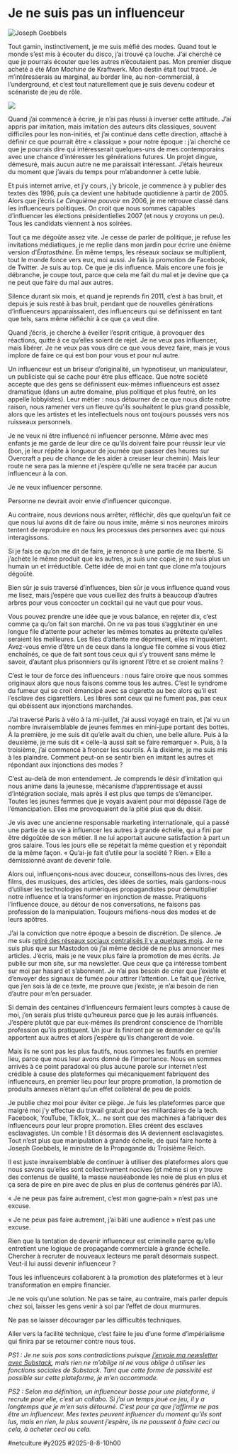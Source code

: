 # Je ne suis pas un influenceur

![Joseph Goebbels](_i/Goebbels.jpg)

Tout gamin, instinctivement, je me suis méfié des modes. Quand tout le monde s’est mis à écouter du disco, j’ai trouvé ça louche. J’ai cherché ce que je pourrais écouter que les autres n’écoutaient pas. Mon premier disque acheté a été *Man Machine* de Kraftwerk. Mon destin était tout tracé. Je m’intéresserais au marginal, au border line, au non-commercial, à l’underground, et c’est tout naturellement que je suis devenu codeur et scénariste de jeu de rôle.

![](_i/man-machine.webp)

Quand j’ai commencé à écrire, je n’ai pas réussi à inverser cette attitude. J’ai appris par imitation, mais imitation des auteurs dits classiques, souvent difficiles pour les non-initiés, et j’ai continué dans cette direction, attaché à définir ce que pourrait être « classique » pour notre époque : j’ai cherché ce que je pourrais dire qui intéresserait quelques-uns de mes contemporains avec une chance d’intéresser les générations futures. Un projet dingue, démesuré, mais aucun autre ne me paraissait intéressant. J’étais heureux du moment que j’avais du temps pour m’abandonner à cette lubie.

Et puis internet arrive, et j’y cours, j’y bricole, je commence à y publier des textes dès 1996, puis ça devient une habitude quotidienne à partir de 2005. Alors que j’écris *Le Cinquième pouvoir* en 2006, je me retrouve classé dans les influenceurs politiques. On croit que nous sommes capables d’influencer les élections présidentielles 2007 (et nous y croyons un peu). Tous les candidats viennent à nos soirées.

Tout ça me dégoûte assez vite. Je cesse de parler de politique, je refuse les invitations médiatiques, je me replie dans mon jardin pour écrire une énième version d’*Ératosthène*. En même temps, les réseaux sociaux se multiplient, tout le monde fonce vers eux, moi aussi. Je fais la promotion de Facebook, de Twitter. Je suis au top. Ce que je dis influence. Mais encore une fois je débranche, je coupe tout, parce que cela me fait du mal et je devine que ça ne peut que faire du mal aux autres.

Silence durant six mois, et quand je reprends fin 2011, c’est à bas bruit, et depuis je suis resté à bas bruit, pendant que de nouvelles générations d’influenceurs apparaissaient, des influenceurs qui se définissent en tant que tels, sans même réfléchir à ce que ça veut dire.

Quand j’écris, je cherche à éveiller l’esprit critique, à provoquer des réactions, quitte à ce qu’elles soient de rejet. Je ne veux pas influencer, mais libérer. Je ne veux pas vous dire ce que vous devez faire, mais je vous implore de faire ce qui est bon pour vous et pour nul autre.

Un influenceur est un briseur d’originalité, un hypnotiseur, un manipulateur, un publiciste qui se cache pour être plus efficace. Que notre société accepte que des gens se définissent eux-mêmes influenceurs est assez dramatique (dans un autre domaine, plus politique et plus feutré, on les appelle lobbyistes). Leur métier : nous détourner de ce que nous dicte notre raison, nous ramener vers un fleuve qu’ils souhaitent le plus grand possible, alors que les artistes et les intellectuels nous ont toujours poussés vers nos ruisseaux personnels.

Je ne veux ni être influencé ni influencer personne. Même avec mes enfants je me garde de leur dire ce qu’ils doivent faire pour réussir leur vie (bon, je leur répète à longueur de journée que passer des heures sur Overcraft a peu de chance de les aider à creuser leur chemin). Mais leur route ne sera pas la mienne et j’espère qu’elle ne sera tracée par aucun influenceur à la con.

Je ne veux influencer personne.

Personne ne devrait avoir envie d’influencer quiconque.

Au contraire, nous devrions nous arrêter, réfléchir, dès que quelqu’un fait ce que nous lui avons dit de faire ou nous imite, même si nos neurones miroirs tentent de reproduire en nous les processus des personnes avec qui nous interagissons.

Si je fais ce qu’on me dit de faire, je renonce à une partie de ma liberté. Si j’achète le même produit que les autres, je suis une copie, je ne suis plus un humain un et irréductible. Cette idée de moi en tant que clone m’a toujours dégoûté.

Bien sûr je suis traversé d’influences, bien sûr je vous influence quand vous me lisez, mais j’espère que vous cueillez des fruits à beaucoup d’autres arbres pour vous concocter un cocktail qui ne vaut que pour vous.

Vous pouvez prendre une idée que je vous balance, en rejeter dix, c’est comme ça qu’on fait son marché. On ne va pas tous s’agglutiner en une longue file d’attente pour acheter les mêmes tomates au prétexte qu’elles seraient les meilleures. Les files d’attente me dépriment, elles m’inquiètent. Avez-vous envie d’être un de ceux dans la longue file comme si vous étiez enchaînés, ce que de fait sont tous ceux qui s’y trouvent sans même le savoir, d’autant plus prisonniers qu’ils ignorent l’être et se croient malins ?

C’est le tour de force des influenceurs : nous faire croire que nous sommes originaux alors que nous faisons comme tous les autres. C’est le syndrome du fumeur qui se croit émancipé avec sa cigarette au bec alors qu’il est l’esclave des cigarettiers. Les libres sont ceux qui ne fument pas, pas ceux qui obéissent aux injonctions marchandes.

J’ai traversé Paris à vélo à la mi-juillet, j’ai aussi voyagé en train, et j’ai vu un nombre invraisemblable de jeunes femmes en mini-jupe portant des bottes. À la première, je me suis dit qu’elle avait du chien, une belle allure. Puis à la deuxième, je me suis dit « celle-là aussi sait se faire remarquer ». Puis, à la troisième, j’ai commencé à froncer les sourcils. À la dixième, je me suis mis à les plaindre. Comment peut-on se sentir bien en imitant les autres et répondant aux injonctions des modes ?

C’est au-delà de mon entendement. Je comprends le désir d’imitation qui nous anime dans la jeunesse, mécanisme d’apprentissage et aussi d’intégration sociale, mais après il est plus que temps de s’émanciper. Toutes les jeunes femmes que je voyais avaient pour moi dépassé l’âge de l’émancipation. Elles me provoquaient de la pitié plus que du désir. 

Je vis avec une ancienne responsable marketing internationale, qui a passé une partie de sa vie à influencer les autres à grande échelle, qui a fini par être dégoûtée de son métier. Il ne lui apportait aucune satisfaction à part un gros salaire. Tous les jours elle se répétait la même question et y répondait de la même façon. « Qu’ai-je fait d’utile pour la société ? Rien. » Elle a démissionné avant de devenir folle.

Alors oui, influençons-nous avec douceur, conseillons-nous des livres, des films, des musiques, des articles, des idées de sorties, mais gardons-nous d’utiliser les technologies numériques propagandistes pour démultiplier notre influence et la transformer en injonction de masse. Pratiquons l’influence douce, au détour de nos conversations, ne faisons pas profession de la manipulation. Toujours méfions-nous des modes et de leurs apôtres.

J’ai la conviction que notre époque a besoin de discrétion. De silence. Je me suis [retiré des réseaux sociaux centralisés il y a quelques mois](https://tcrouzet.com/2025/03/19/quitter-facebook/). Je ne suis plus que sur Mastodon où j’ai même décidé de ne plus annoncer mes articles. J’écris, mais je ne veux plus faire la promotion de mes écrits. Je publie sur mon site, sur ma newsletter. Que ceux que ça intéresse tombent sur moi par hasard et s’abonnent. Je n’ai pas besoin de crier que j’existe et d’envoyer des signaux de fumée pour attirer l’attention. Le fait que j’écrive, que j’en sois là de ce texte, me prouve que j’existe, je n’ai besoin de rien d’autre pour m’en persuader.

Si demain des centaines d’influenceurs fermaient leurs comptes à cause de moi, j’en serais plus triste qu’heureux parce que je les aurais influencés. J’espère plutôt que par eux-mêmes ils prendront conscience de l’horrible profession qu’ils pratiquent. Un jour ils finiront par se demander ce qu’ils apportent aux autres et alors j’espère qu’ils changeront de voie.

Mais ils ne sont pas les plus fautifs, nous sommes les fautifs en premier lieu, parce que nous leur avons donné de l’importance. Nous en sommes arrivés à ce point paradoxal où plus aucune parole sur internet n’est crédible à cause des plateformes qui mécaniquement fabriquent des influenceurs, en premier lieu pour leur propre promotion, la promotion de produits annexes n’étant qu’un effet collatéral de peu de poids.

Je publie chez moi pour éviter ce piège. Je fuis les plateformes parce que malgré moi j’y effectue du travail gratuit pour les milliardaires de la tech. Facebook, YouTube, TikTok, X… ne sont que des machines à fabriquer des influenceurs pour leur propre promotion. Elles créent des esclaves esclavagistes. Un comble ! Et désormais des IA deviennent esclavagistes. Tout n’est plus que manipulation à grande échelle, de quoi faire honte à Joseph Goebbels, le ministre de la Propagande du Troisième Reich.

Il est juste invraisemblable de continuer à utiliser des plateformes alors que nous savons qu’elles sont collectivement nocives (et même si on y trouve des contenus de qualité, la masse nauséabonde les noie de plus en plus et ça sera de pire en pire avec de plus en plus de contenus générés par IA).

« Je ne peux pas faire autrement, c’est mon gagne-pain » n’est pas une excuse.

« Je ne peux pas faire autrement, j’ai bâti une audience » n’est pas une excuse.

Rien que la tentation de devenir influenceur est criminelle parce qu’elle entretient une logique de propagande commerciale à grande échelle. Chercher à recruter de nouveaux lecteurs me paraît désormais suspect. Veut-il lui aussi devenir influenceur ?

Tous les influenceurs collaborent à la promotion des plateformes et à leur transformation en empire financier.

Je ne vois qu’une solution. Ne pas se taire, au contraire, mais parler depuis chez soi, laisser les gens venir à soi par l’effet de doux murmures.

Ne pas se laisser décourager par les difficultés techniques.

Aller vers la facilité technique, c’est faire le jeu d’une forme d’impérialisme qui finira par se retourner contre nous tous.

*PS1 : Je ne suis pas sans contradictions puisque [j’envoie ma newsletter avec Substack](https://tcrouzet.substack.com/), mais rien ne m’oblige ni ne vous oblige à utiliser les fonctions sociales de Substack. Tant que cette forme de passivité est possible sur cette plateforme, je m’en accommode.* 

*PS2 : Selon ma définition, un influenceur bosse pour une plateforme, il recrute pour elle, c’est un collabo. Si j’ai un temps joué ce jeu, il y a longtemps que je m’en suis détourné. C’est pour ça que j’affirme ne pas être un influenceur. Mes textes peuvent influencer du moment qu’ils sont lus, mais en rien, le plus souvent j’espère, ils ne poussent à faire ceci ou cela, à acheter ceci ou cela.*

#netculture #y2025 #2025-8-8-10h00
